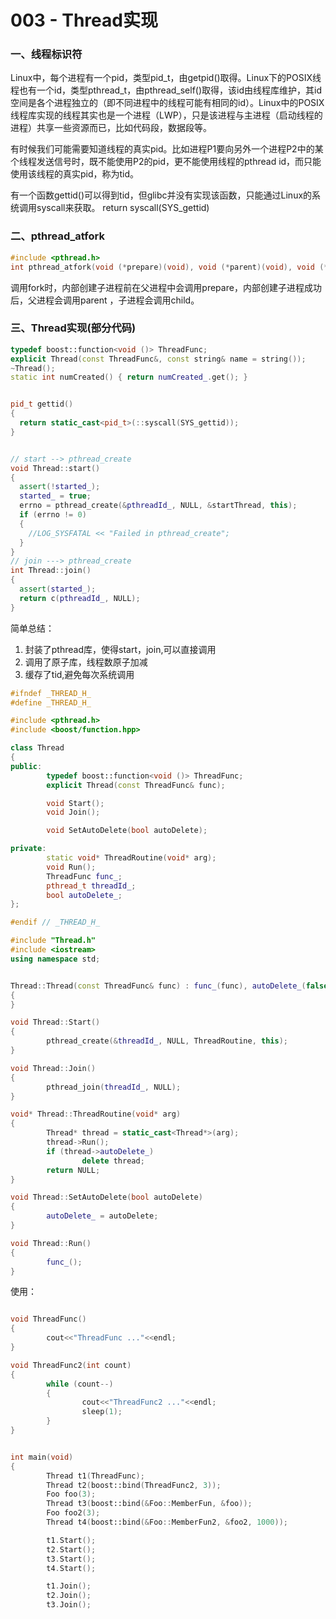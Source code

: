 # 003 - Thread实现

### 一、线程标识符

Linux中，每个进程有一个pid，类型pid_t，由getpid()取得。Linux下的POSIX线程也有一个id，类型pthread_t，由pthread_self()取得，该id由线程库维护，其id空间是各个进程独立的（即不同进程中的线程可能有相同的id）。Linux中的POSIX线程库实现的线程其实也是一个进程（LWP），只是该进程与主进程（启动线程的进程）共享一些资源而已，比如代码段，数据段等。

有时候我们可能需要知道线程的真实pid。比如进程P1要向另外一个进程P2中的某个线程发送信号时，既不能使用P2的pid，更不能使用线程的pthread id，而只能使用该线程的真实pid，称为tid。

有一个函数gettid()可以得到tid，但glibc并没有实现该函数，只能通过Linux的系统调用syscall来获取。 return syscall(SYS_gettid)

### 二、pthread_atfork ###
```c++
#include <pthread.h>
int pthread_atfork(void (*prepare)(void), void (*parent)(void), void (*child)(void));
```


调用fork时，内部创建子进程前在父进程中会调用prepare，内部创建子进程成功后，父进程会调用parent ，子进程会调用child。

### 三、Thread实现(部分代码)

```c++
typedef boost::function<void ()> ThreadFunc;
explicit Thread(const ThreadFunc&, const string& name = string());
~Thread();
static int numCreated() { return numCreated_.get(); }


pid_t gettid()
{
  return static_cast<pid_t>(::syscall(SYS_gettid));
}


// start --> pthread_create
void Thread::start()
{
  assert(!started_);
  started_ = true;
  errno = pthread_create(&pthreadId_, NULL, &startThread, this);
  if (errno != 0)
  {
    //LOG_SYSFATAL << "Failed in pthread_create";
  }
}
// join ---> pthread_create
int Thread::join()
{
  assert(started_);
  return c(pthreadId_, NULL);
}
```

简单总结：
1. 封装了pthread库，使得start，join,可以直接调用
2. 调用了原子库，线程数原子加减
3. 缓存了tid,避免每次系统调用




```c++
#ifndef _THREAD_H_
#define _THREAD_H_

#include <pthread.h>
#include <boost/function.hpp>

class Thread
{
public:
        typedef boost::function<void ()> ThreadFunc;
        explicit Thread(const ThreadFunc& func);

        void Start();
        void Join();

        void SetAutoDelete(bool autoDelete);

private:
        static void* ThreadRoutine(void* arg);
        void Run();
        ThreadFunc func_;
        pthread_t threadId_;
        bool autoDelete_;
};

#endif // _THREAD_H_
```

```c++
#include "Thread.h"
#include <iostream>
using namespace std;


Thread::Thread(const ThreadFunc& func) : func_(func), autoDelete_(false)
{
}

void Thread::Start()
{
        pthread_create(&threadId_, NULL, ThreadRoutine, this);
}

void Thread::Join()
{
        pthread_join(threadId_, NULL);
}

void* Thread::ThreadRoutine(void* arg)
{
        Thread* thread = static_cast<Thread*>(arg);
        thread->Run();
        if (thread->autoDelete_)
                delete thread;
        return NULL;
}

void Thread::SetAutoDelete(bool autoDelete)
{
        autoDelete_ = autoDelete;
}

void Thread::Run()
{
        func_();
}
```

使用：
```c++

void ThreadFunc()
{
        cout<<"ThreadFunc ..."<<endl;
}

void ThreadFunc2(int count)
{
        while (count--)
        {
                cout<<"ThreadFunc2 ..."<<endl;
                sleep(1);
        }
}


int main(void)
{
        Thread t1(ThreadFunc);
        Thread t2(boost::bind(ThreadFunc2, 3));
        Foo foo(3);
        Thread t3(boost::bind(&Foo::MemberFun, &foo));
        Foo foo2(3);
        Thread t4(boost::bind(&Foo::MemberFun2, &foo2, 1000));

        t1.Start();
        t2.Start();
        t3.Start();
        t4.Start();

        t1.Join();
        t2.Join();
        t3.Join();

```